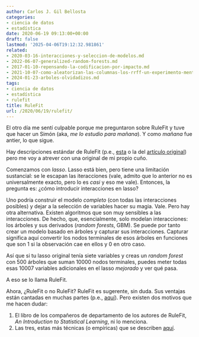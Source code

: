 ```yaml
---
author: Carlos J. Gil Bellosta
categories:
- ciencia de datos
- estadística
date: 2020-06-19 09:13:00+00:00
draft: false
lastmod: '2025-04-06T19:12:32.981861'
related:
- 2020-03-16-interacciones-y-seleccion-de-modelos.md
- 2022-06-07-generalized-random-forests.md
- 2017-01-10-repensando-la-codificacion-por-impacto.md
- 2021-10-07-como-aleatorizan-las-columnas-los-rrff-un-experimento-mental-y-una-coda-historica.md
- 2024-01-23-arboles-olvidadizos.md
tags:
- ciencia de datos
- estadística
- rulefit
title: RuleFit
url: /2020/06/19/rulefit/
---
```


El otro día me sentí culpable porque me preguntaron sobre RuleFit y tuve que hacer un Simón (aka, _me lo estudio para mañana_). Y como _mañana_ fue antier, lo que sigue.

Hay descripciones estándar de RuleFit (p.e., [esta](https://christophm.github.io/interpretable-ml-book/rulefit.html#theory-1) o la del [artículo original](https://arxiv.org/pdf/0811.1679.pdf)) pero me voy a atrever con una original de mi propio cuño.

Comenzamos con _lasso_. Lasso está bien, pero tiene una limitación sustancial: se le escapan las iteracciones (vale, admito que lo anterior no es universalmente exacto, pero lo es _casi_ y eso me vale). Entonces, la pregunta es: ¿cómo introducir interacciones en lasso?

Uno podría construir el modelo _completo_ (con todas las interacciones posibles) y dejar a la selección de variables hacer su magia. Vale. Pero hay otra alternativa. Existen algoritmos que son muy sensibles a las interacciones. De hecho, que, esencialmente, solo modelan interacciones: los árboles y sus derivados (_random forests_, GBM). Se puede por tanto crear un modelo basado en árboles y capturar sus interacciones. Capturar significa aquí convertir los nodos terminales de esos árboles en funciones que son 1 si la observación cae en ellos y 0 en otro caso.

Así que si tu lasso original tenía siete variables y creas un _random forest_ con 500 árboles que suman 10000 nodos terminales, puedes meter todas esas 10007 variables adicionales en el lasso _mejorado_ y ver qué pasa.

A eso se lo llama RuleFit.

Ahora, ¿RuleFit o no RuleFit? RuleFit es sugerente, sin duda. Sus ventajas están cantadas en muchas partes (p.e., [aquí](https://christophm.github.io/interpretable-ml-book/rulefit.html#advantages-4)). Pero existen dos motivos que me hacen dudar:

1. El libro de los compañeros de departamento de los autores de RuleFit, _An Introduction to Statistical Learning_, ni lo menciona.
2. Las tres, estas más técnicas (o empíricas) que se describen [aquí](https://christophm.github.io/interpretable-ml-book/rulefit.html#disadvantages-4).